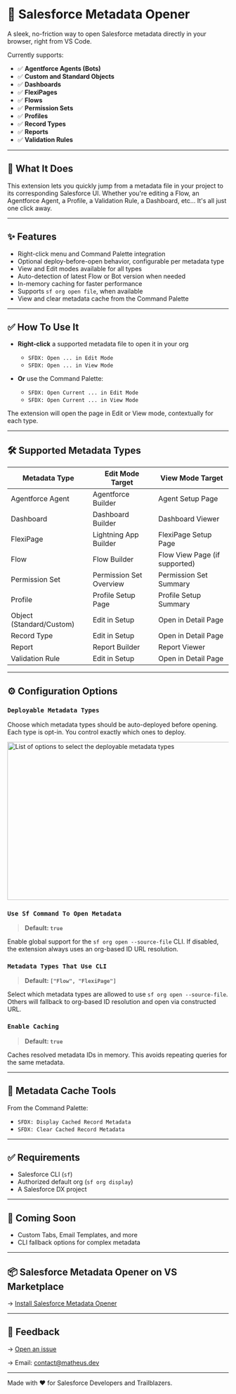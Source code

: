 # 🚀 Salesforce Metadata Opener

A sleek, no-friction way to open Salesforce metadata directly in your browser, right from VS Code.

Currently supports:

- ✅ **Agentforce Agents (Bots)**
- ✅ **Custom and Standard Objects**
- ✅ **Dashboards**
- ✅ **FlexiPages**
- ✅ **Flows**
- ✅ **Permission Sets**
- ✅ **Profiles**
- ✅ **Record Types**
- ✅ **Reports**
- ✅ **Validation Rules**

---

## 🧠 What It Does

This extension lets you quickly jump from a metadata file in your project to its corresponding Salesforce UI. Whether you're editing a Flow, an Agentforce Agent, a Profile, a Validation Rule, a Dashboard, etc... It's all just one click away.

---

## ✨ Features

- Right-click menu and Command Palette integration
- Optional deploy-before-open behavior, configurable per metadata type
- View and Edit modes available for all types
- Auto-detection of latest Flow or Bot version when needed
- In-memory caching for faster performance
- Supports `sf org open file`, when available
- View and clear metadata cache from the Command Palette

---

## ✅ How To Use It

- **Right-click** a supported metadata file to open it in your org

  - `SFDX: Open ... in Edit Mode`
  - `SFDX: Open ... in View Mode`

- **Or** use the Command Palette:
  - `SFDX: Open Current ... in Edit Mode`
  - `SFDX: Open Current ... in View Mode`

The extension will open the page in Edit or View mode, contextually for each type.

---

## 🛠️ Supported Metadata Types

| Metadata Type            | Edit Mode Target        | View Mode Target              |
| ------------------------ | ----------------------- | ----------------------------- |
| Agentforce Agent         | Agentforce Builder      | Agent Setup Page              |
| Dashboard                | Dashboard Builder       | Dashboard Viewer              |
| FlexiPage                | Lightning App Builder   | FlexiPage Setup Page          |
| Flow                     | Flow Builder            | Flow View Page (if supported) |
| Permission Set           | Permission Set Overview | Permission Set Summary        |
| Profile                  | Profile Setup Page      | Profile Setup Summary         |
| Object (Standard/Custom) | Edit in Setup           | Open in Detail Page           |
| Record Type              | Edit in Setup           | Open in Detail Page           |
| Report                   | Report Builder          | Report Viewer                 |
| Validation Rule          | Edit in Setup           | Open in Detail Page           |

---

## ⚙️ Configuration Options

### `Deployable Metadata Types`

Choose which metadata types should be auto-deployed before opening.
Each type is opt-in. You control exactly which ones to deploy.

<img width="644" height="360" alt="List of options to select the deployable metadata types" src="https://github.com/user-attachments/assets/6663b90b-1360-4eae-9b2c-fee8322dcbce" />

### `Use Sf Command To Open Metadata`

> **Default: `true`**

Enable global support for the `sf org open --source-file` CLI. If disabled, the extension always uses an org-based ID URL resolution.

### `Metadata Types That Use CLI`

> **Default: `["Flow", "FlexiPage"]`**

Select which metadata types are allowed to use `sf org open --source-file`.  
Others will fallback to org-based ID resolution and open via constructed URL.

### `Enable Caching`

> **Default: `true`**

Caches resolved metadata IDs in memory. This avoids repeating queries for the same metadata.

---

## 💾 Metadata Cache Tools

From the Command Palette:

- `SFDX: Display Cached Record Metadata`
- `SFDX: Clear Cached Record Metadata`

---

## ✅ Requirements

- Salesforce CLI (`sf`)
- Authorized default org (`sf org display`)
- A Salesforce DX project

---

## 🔮 Coming Soon

- Custom Tabs, Email Templates, and more
- CLI fallback options for complex metadata

---

## 📦 Salesforce Metadata Opener on VS Marketplace

→ [Install Salesforce Metadata Opener](https://marketplace.visualstudio.com/items?itemName=MatheusGoncalves.sf-metadata-opener)

---

## 📣 Feedback

→ [Open an issue](https://github.com/gitmatheus/sf-metadata-opener/issues)

→ Email: [contact@matheus.dev](mailto:contact@matheus.dev)

---

Made with ❤️ for Salesforce Developers and Trailblazers.

